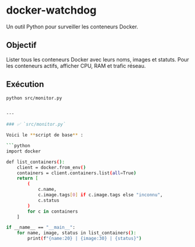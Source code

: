 # docker-watchdog

Un outil Python pour surveiller les conteneurs Docker.

## Objectif

Lister tous les conteneurs Docker avec leurs noms, images et statuts. Pour les conteneurs actifs, afficher CPU, RAM et trafic réseau.

## Exécution

```bash
python src/monitor.py


---

### ✅ `src/monitor.py`

Voici le **script de base** :

```python
import docker

def list_containers():
    client = docker.from_env()
    containers = client.containers.list(all=True)
    return [
        (
            c.name,
            c.image.tags[0] if c.image.tags else "inconnu",
            c.status
        )
        for c in containers
    ]

if __name__ == "__main__":
    for name, image, status in list_containers():
        print(f"{name:20} | {image:30} | {status}")
